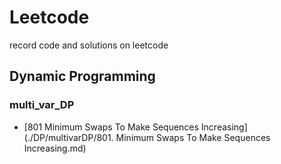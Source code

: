 # Leetcode

record code and solutions on leetcode

## Dynamic Programming

### multi_var_DP

- [801 Minimum Swaps To Make Sequences Increasing](./DP/multivarDP/801. Minimum Swaps To Make Sequences Increasing.md)